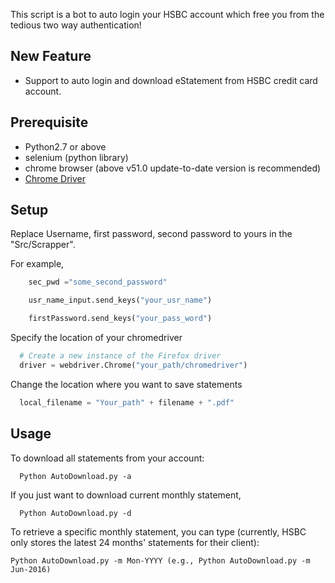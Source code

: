 This script is a bot to auto login your HSBC account which free you from the tedious two way authentication!

## New Feature

* Support to auto login and download eStatement from HSBC credit card account.

## Prerequisite

- Python2.7 or above
- selenium (python library)
- chrome browser (above v51.0 update-to-date version is recommended)
- [Chrome Driver](https://sites.google.com/a/chromium.org/chromedriver/downloads)

## Setup

Replace Username, first password, second password to yours in the "Src/Scrapper".

For example,

```Python
    sec_pwd ="some_second_password"

    usr_name_input.send_keys("your_usr_name")

    firstPassword.send_keys("your_pass_word")
```

Specify the location of your chromedriver

```Python
  # Create a new instance of the Firefox driver
  driver = webdriver.Chrome("your_path/chromedriver")
```

Change the location where you want to save statements

```Python
  local_filename = "Your_path" + filename + ".pdf"
```

## Usage

To download all statements from your account:

```
  Python AutoDownload.py -a
```

If you just want to download current monthly statement,

```
  Python AutoDownload.py -d
```

To retrieve a specific monthly statement, you can type (currently, HSBC only stores the latest 24 months' statements for their client):

```
Python AutoDownload.py -m Mon-YYYY (e.g., Python AutoDownload.py -m Jun-2016)
```

